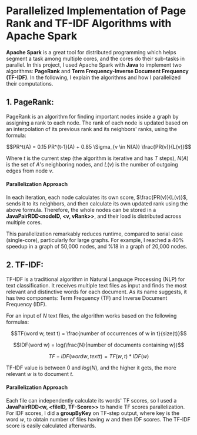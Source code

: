 # Parallelized Implementation of Page Rank and TF-IDF Algorithms with Apache Spark

**Apache Spark** is a great tool for distributed programming which helps segment a task among multiple cores, and the cores do their sub-tasks in parallel. In this project, I used Apache Spark with **Java** to implement two algorithms: **PageRank** and **Term Frequency-Inverse Document Frequency (TF-IDF)**. In the following, I explain the algorithms and how I parallelized their computations.


## 1. **PageRank**: 

PageRank is an algorithm for finding important nodes inside a graph by assigning a rank to each node. The rank of each node is updated based on an interpolation of its previous rank and its neighbors' ranks, using the formula:

$$PR^t(A) = 0.15 PR^{t-1}(A) + 0.85 \Sigma_{v \in N(A)} \frac{PR(v)}{L(v)}$$

Where $t$ is the current step (the algorithm is iterative and has $T$ steps), $N(A)$ is the set of $A$'s neighboring nodes, and $L(v)$ is the number of outgoing edges from node $v$.

#### Parallelization Approach

In each iteration, each node calculates its own score, $\frac{PR(v)}{L(v)}$, sends it to its neighbors, and then calculate its own updated rank using the above formula. Therefore, the whole nodes can be stored in a **JavaPairRDD<nodeID, <v, vRank>>**, and their load is distributed across multiple cores.

This parallelization remarkably reduces runtime, compared to serial case (single-core), particularly for large graphs. For example, I reached a 40% speedup in a graph of 50,000 nodes, and %18 in a graph of 20,000 nodes. 

## 2. **TF-IDF**: 

TF-IDF is a traditional algorithm in Natural Language Processing (NLP) for text classification. It receives multiple text files as input and finds the most relevant and distinctive words for each document. As its name suggests, it has two components: Term Frequency (TF) and Inverse Document Frequency (IDF).

For an input of $N$ text files, the algorithm works based on the following formulas: 

$$TF(word w, text t) = \frac{number of occurrences of w in t}{size(t)}$$

$$IDF(word w) = log(\frac{N}{number of documents containing w})$$

$$TF-IDF(word w, text t) = TF(w, t) * IDF(w)$$

TF-IDF value is between 0 and $log(N)$, and the higher it gets, the more relevant $w$ is to document $t$.

#### Parallelization Approach

Each file can independently calculate its words' TF scores, so I used a **JavaPairRDD<w, <fileID, TF-Score>>** to handle TF scores parallelization. For IDF scores, I did a **groupByKey** on TF-step output, where key is the word $w$, to obtain number of files having $w$ and then IDF scores. The TF-IDF score is easily calculated afterwards.


